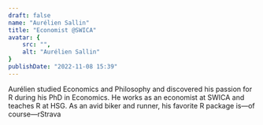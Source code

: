 ```yaml
---
draft: false
name: "Aurélien Sallin"
title: "Economist @SWICA"
avatar: {
    src: "",
    alt: "Aurélien Sallin"
}
publishDate: "2022-11-08 15:39"
---
```


Aurélien studied Economics and Philosophy and discovered his passion for R during his PhD in Economics. He works as an economist at SWICA and teaches R at HSG. As an avid biker and runner, his favorite R package is—of course—rStrava